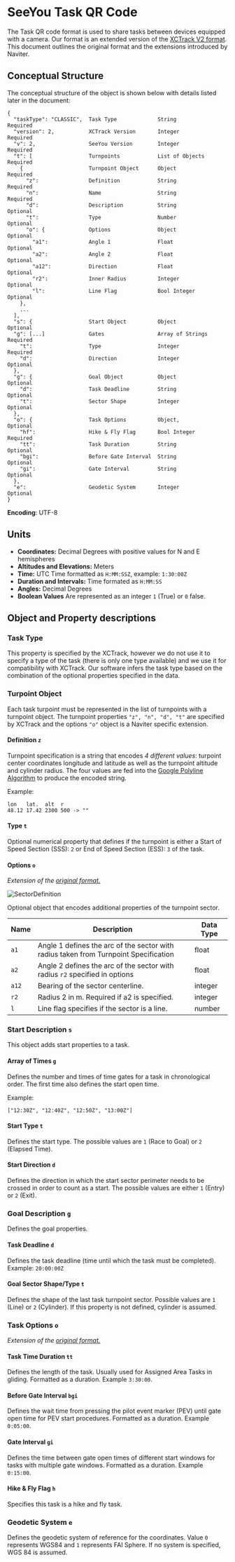 # SeeYou Task QR Code

The Task QR code format is used to share tasks between devices equipped with a camera. Our format is an extended version of the [XCTrack V2 format](https://xctrack.org/Competition_Interfaces.html). This document outlines the original format and the extensions introduced by Naviter.

## Conceptual Structure

The conceptual structure of the object is shown below with details listed later in the document:

```
{
  "taskType": "CLASSIC",  Task Type             String            Required
  "version": 2,           XCTrack Version       Integer           Required
  "v": 2,                 SeeYou Version        Integer           Required
  "t": [                  Turnpoints            List of Objects   Required
    {                     Turnpoint Object      Object            Required
      "z":                Definition            String            Required
      "n":                Name                  String            Required
      "d":                Description           String            Optional 
      "t":                Type                  Number            Optional
      "o": {              Options               Object            Optional
        "a1":             Angle 1               Float             Optional
        "a2":             Angle 2               Float             Optional
        "a12":            Direction             Float             Optional
        "r2":             Inner Radius          Integer           Optional
        "l":              Line Flag             Bool Integer      Optional
    },
    ...
  ],
  "s": {                  Start Object          Object            Optional
  "g": [...]              Gates                 Array of Strings  Required      
    "t":                  Type                  Integer           Required
    "d":                  Direction             Integer           Optional
  },        
  "g": {                  Goal Object           Object            Optional
    "d":                  Task Deadline         String            Optional
    "t":                  Sector Shape          Integer           Optional
  },
  "o": {                  Task Options          Object,           Optional
    "hf":                 Hike & Fly Flag       Bool Integer      Required
    "tt":                 Task Duration         String            Optional
    "bgi":                Before Gate Interval  String            Optional
    "gi":                 Gate Interval         String            Optional
  },
  "e":                    Geodetic System       Integer           Optional
}
```

**Encoding**: UTF-8

## Units

- **Coordinates:** Decimal Degrees with positive values for N and E hemispheres
- **Altitudes and Elevations:** Meters
- **Time:** UTC Time formatted as `H:MM:SSZ`, example: `1:30:00Z`
- **Duration and Intervals:** Time formated as `H:MM:SS`
- **Angles:** Decimal Degrees
- **Boolean Values** Are represented as an integer `1` (True) or `0`  false.



## Object and Property descriptions

### Task Type 

This property is specified by the XCTrack, however we do not use it to specify a type of the task (there is only one type available) and we use it for compatibility with XCTrack. Our software infers the task type based on the combination of the optional properties specified in the data.

### Turpoint Object

Each task turpoint must be represented in the list of turnpoints with a turnpoint object. The turnpoint properties `"z", "n", "d", "t"` are specified by XCTrack and the options `"o"`  object is a Naviter specific extension.

#### Definition `z`

Turnpoint specification is a string that encodes *4 different values*: turpoint center coordinates longitude and latitude as well as the turnpoint altitude and cylinder radius. The four values are fed into the [Google Polyline Algorithm](https://developers.google.com/maps/documentation/utilities/polylinealgorithm) to produce the encoded string.

Example:

```
lon   lat.  alt  r  
48.12 17.42 2300 500 -> ""
```

#### Type `t`

Optional numerical property that defines if the turnpoint is either a Start of Speed Section (SSS): `2` or End of Speed Section (ESS): `3` of the task. 

#### Options `o`

*Extension of the [original format.](https://xctrack.org/Competition_Interfaces.html)*

![SectorDefinition](./images/SectorDefinition.png)

Optional object that encodes additional properties of the turnpoint sector. 

| Name  | Description                                                  | Data Type |
| ----- | ------------------------------------------------------------ | --------- |
| `a1`  | Angle 1 defines the arc of the sector with radius taken from Turnpoint Specification | float     |
| `a2`  | Angle 2 defines the arc of the sector with radius `r2` specified in options | float     |
| `a12` | Bearing of the sector centerline.                            | integer   |
| `r2`  | Radius 2 in m. Required if a2 is specified.                  | integer   |
| `l`   | Line flag specifies if the sector is a line.                 | number    |

### Start Description `s`

This object adds start properties to a task.

#### Array of Times `g`

Defines the number and times of time gates for a task in chronological order. The first time also defines the start open time.

Example:

```
["12:30Z", "12:40Z", "12:50Z", "13:00Z"]
```

#### Start Type `t`

Defines the start type. The possible values are `1` (Race to Goal) or `2` (Elapsed Time).

#### Start Direction `d`

Defines the direction in which the start sector perimeter needs to be crossed in order to count as a start. The possible values are either `1` (Entry) or `2` (Exit).

### Goal Description `g`

Defines the goal properties.

#### Task Deadline `d`

Defines the task deadline (time until which the task must be completed). Example: `20:00:00Z`

#### Goal Sector Shape/Type `t`

Defines the shape of the last task turnpoint sector. Possible values are `1` (Line) or `2` (Cylinder). If this property is not defined, cylinder is assumed.

### Task Options `o`

*Extension of the [original format.](https://xctrack.org/Competition_Interfaces.html)*

#### Task Time Duration  `tt`

Defines the length of the task. Usually used for Assigned Area Tasks in gliding. Formatted as a duration. Example `3:30:00`.

#### Before Gate Interval `bgi`

Defines the wait time from pressing the pilot event marker (PEV) until gate open time for PEV start procedures. Formatted as a duration. Example `0:05:00`.

#### Gate Interval `gi`

Defines the time between gate open times of different start windows for tasks with multiple gate windows. Formatted as a duration. Example `0:15:00`.

#### Hike & Fly Flag `h`

Specifies this task is a hike and fly task.

### Geodetic System `e`

Defines the geodetic system of reference for the coordinates. Value `0` represents WGS84 and `1` represents FAI Sphere. If no system is specified, WGS 84 is assumed.
